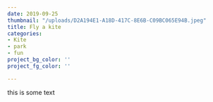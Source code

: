 ```yaml
---
date: 2019-09-25
thumbnail: "/uploads/D2A194E1-A18D-417C-8E6B-C09BC065E94B.jpeg"
title: Fly a kite
categories:
- Kite
- park
- fun
project_bg_color: ''
project_fg_color: ''

---
```

this is some text 